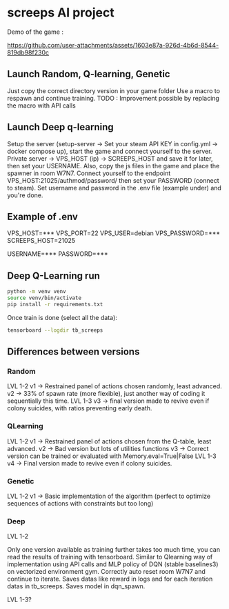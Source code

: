 # screeps AI project

Demo of the game :

https://github.com/user-attachments/assets/1603e87a-926d-4b6d-8544-819db98f230c

## Launch Random, Q-learning, Genetic

Just copy the correct directory version in your game folder
Use a macro to respawn and continue training.
TODO : Improvement possible by replacing the macro with API calls

## Launch Deep q-learning

Setup the server (setup-server -> Set your steam API KEY in config.yml -> docker compose up), start the game and connect yourself to the server.
Private server -> VPS_HOST (ip) -> SCREEPS_HOST and save it for later, then set your USERNAME.
Also, copy the js files in the game and place the spawner in room W7N7.
Connect yourself to the endpoint VPS_HOST:21025/authmod/password/ then set your PASSWORD (connect to steam).
Set username and password in the .env file (example under) and you're done.

## Example of .env

VPS_HOST=***
VPS_PORT=22
VPS_USER=debian
VPS_PASSWORD=***
SCREEPS_HOST=21025

USERNAME=***
PASSWORD=***

## Deep Q-Learning run

```bash
python -m venv venv
source venv/bin/activate
pip install -r requirements.txt
```

Once train is done (select all the data):

```bash
tensorboard --logdir tb_screeps
```

## Differences between versions

### Random

LVL 1-2
v1 -> Restrained panel of actions chosen randomly, least advanced.
v2 -> 33% of spawn rate (more flexible), just another way of coding it sequentially this time.
LVL 1-3
v3 -> final version made to revive even if colony suicides, with ratios preventing early death.

### QLearning

LVL 1-2
v1 -> Restrained panel of actions chosen from the Q-table, least advanced.
v2 -> Bad version but lots of utilities functions
v3 -> Correct version can be trained or evaluated with Memory.eval=True|False
LVL 1-3
v4 -> Final version made to revive even if colony suicides.

### Genetic

LVL 1-2
v1 -> Basic implementation of the algorithm (perfect to optimize sequences of actions with constraints but too long)

### Deep

LVL 1-2

Only one version available as training further takes too much time, you can read the results of training with tensorboard.
Similar to Qlearning way of implementation using API calls and MLP policy of DQN (stable baselines3) on vectorized environment gym. Correctly auto reset room W7N7 and continue to iterate.
Saves datas like reward in logs and for each iteration datas in tb_screeps.
Saves model in dqn_spawn.

LVL 1-3?
